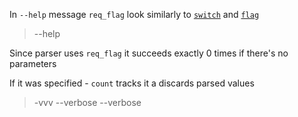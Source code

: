 In `--help` message `req_flag` look similarly to [`switch`](NamedArg::switch) and
[`flag`](NamedArg::flag)

> --help

Since parser uses `req_flag` it succeeds exactly 0 times if there's no parameters

>

If it was specified - `count` tracks it a discards parsed values

> -vvv
> --verbose --verbose
